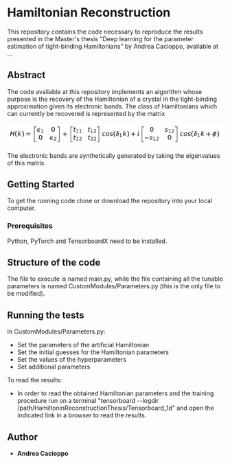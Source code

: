 # Hamiltonian Reconstruction

This repository contains the code necessary to reproduce the results presented in the Master's thesis "Deep learning for the parameter estimation of tight-binding Hamiltonians" by Andrea Cacioppo, available at ...

## Abstract 

The code available at this repository implements an algorithm whose purpose is the recovery of the Hamiltonian of a crystal in the tight-binding approximation given its electronic bands. The class of Hamiltonians which can currently be recovered is represented by the matrix

![](images/Hamiltonian.png)

The electronic bands are synthetically generated by taking the eigenvalues of this matrix.

## Getting Started

To get the running code clone or download the repository into your local computer.

### Prerequisites

Python, PyTorch and TensorboardX need to be installed.

## Structure of the code

The file to execute is named main.py, while the file containing all the tunable parameters is named CustomModules/Parameters.py (this is the only file to be modified).

## Running the tests

In CustomModules/Parameters.py:

- Set the parameters of the artificial Hamiltonian
- Set the initial guesses for the Hamiltonian parameters
- Set the values of the hyperparameters
- Set additional parameters

To read the results:

- In order to read the obtained Hamiltonian parameters and the training procedure run on a terminal "tensorboard --logdir /path/HamiltoninReconstructionThesis/Tensorboard_1d" and open the indicated link in a browser to read the results.

## Author

* **Andrea Cacioppo** 
